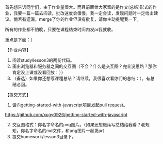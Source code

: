 首先想告诉同学们，由于作业量很大。而且前面给大家留的是作文(总结)形式的作业，我要一篇一篇去阅读，批改速度会很慢。我一定会读，发现问题时一定给出建议。倘若有遗漏，merge了你的作业但没有批复，请你主动提醒我一下。

所有的作业都不怕晚，只要在课程结束时间内发pr我就收。

重点是下面：）

【作业内容】
1. 阅读study/lesson3的两份代码。
2. 画出浏览器和服务器之间的交互图（不会？什么是交互图？完全没思路？那你肯定没上课或没看回放：））
3. （备选）如果你还想写课程总结？请继续，我很喜欢看你们的总结：），有总结必回。

【提交方式】
1. 请向getting-started-with-javascript项目发起pull request。

https://github.com/xugy0926/getting-started-with-javascript

2. 交互图格式：你名字命名的png图片。（如果还想继续写总结给我看？老规矩，你名字命名的md文件，和png图片一起发pr）
3. 提交homework/lesson3目录下。

